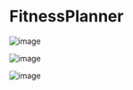 # FitnessPlanner

![image](https://github.com/user-attachments/assets/5bf83c07-59d2-4b50-85ef-0d8bc93d92ed)

![image](https://github.com/user-attachments/assets/02cde415-d803-4d3d-9b4c-562d6f554151)

![image](https://github.com/user-attachments/assets/b16dc5d3-5e52-4daf-98d9-c694c7221b8e)

